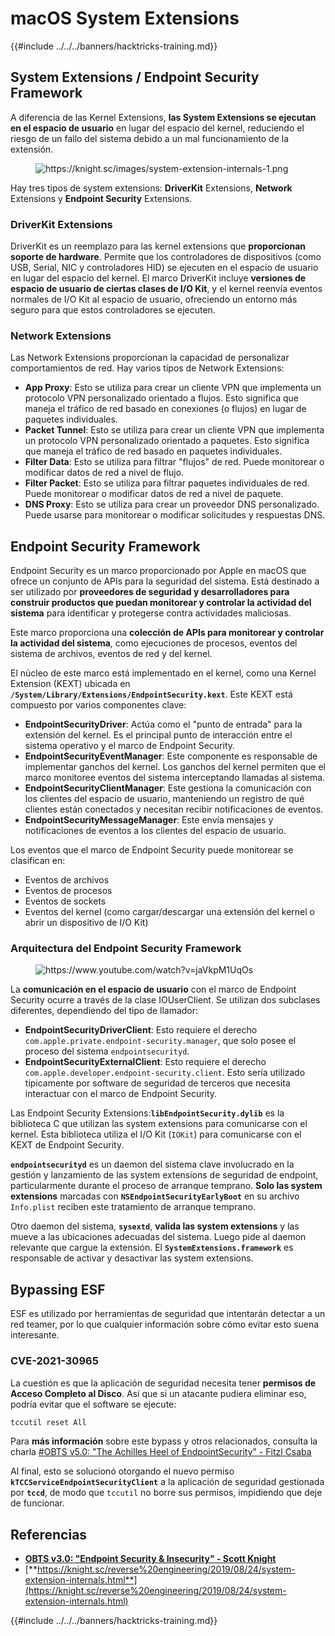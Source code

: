 # macOS System Extensions

{{#include ../../../banners/hacktricks-training.md}}

## System Extensions / Endpoint Security Framework

A diferencia de las Kernel Extensions, **las System Extensions se ejecutan en el espacio de usuario** en lugar del espacio del kernel, reduciendo el riesgo de un fallo del sistema debido a un mal funcionamiento de la extensión.

<figure><img src="../../../images/image (606).png" alt="https://knight.sc/images/system-extension-internals-1.png"><figcaption></figcaption></figure>

Hay tres tipos de system extensions: **DriverKit** Extensions, **Network** Extensions y **Endpoint Security** Extensions.

### **DriverKit Extensions**

DriverKit es un reemplazo para las kernel extensions que **proporcionan soporte de hardware**. Permite que los controladores de dispositivos (como USB, Serial, NIC y controladores HID) se ejecuten en el espacio de usuario en lugar del espacio del kernel. El marco DriverKit incluye **versiones de espacio de usuario de ciertas clases de I/O Kit**, y el kernel reenvía eventos normales de I/O Kit al espacio de usuario, ofreciendo un entorno más seguro para que estos controladores se ejecuten.

### **Network Extensions**

Las Network Extensions proporcionan la capacidad de personalizar comportamientos de red. Hay varios tipos de Network Extensions:

- **App Proxy**: Esto se utiliza para crear un cliente VPN que implementa un protocolo VPN personalizado orientado a flujos. Esto significa que maneja el tráfico de red basado en conexiones (o flujos) en lugar de paquetes individuales.
- **Packet Tunnel**: Esto se utiliza para crear un cliente VPN que implementa un protocolo VPN personalizado orientado a paquetes. Esto significa que maneja el tráfico de red basado en paquetes individuales.
- **Filter Data**: Esto se utiliza para filtrar "flujos" de red. Puede monitorear o modificar datos de red a nivel de flujo.
- **Filter Packet**: Esto se utiliza para filtrar paquetes individuales de red. Puede monitorear o modificar datos de red a nivel de paquete.
- **DNS Proxy**: Esto se utiliza para crear un proveedor DNS personalizado. Puede usarse para monitorear o modificar solicitudes y respuestas DNS.

## Endpoint Security Framework

Endpoint Security es un marco proporcionado por Apple en macOS que ofrece un conjunto de APIs para la seguridad del sistema. Está destinado a ser utilizado por **proveedores de seguridad y desarrolladores para construir productos que puedan monitorear y controlar la actividad del sistema** para identificar y protegerse contra actividades maliciosas.

Este marco proporciona una **colección de APIs para monitorear y controlar la actividad del sistema**, como ejecuciones de procesos, eventos del sistema de archivos, eventos de red y del kernel.

El núcleo de este marco está implementado en el kernel, como una Kernel Extension (KEXT) ubicada en **`/System/Library/Extensions/EndpointSecurity.kext`**. Este KEXT está compuesto por varios componentes clave:

- **EndpointSecurityDriver**: Actúa como el "punto de entrada" para la extensión del kernel. Es el principal punto de interacción entre el sistema operativo y el marco de Endpoint Security.
- **EndpointSecurityEventManager**: Este componente es responsable de implementar ganchos del kernel. Los ganchos del kernel permiten que el marco monitoree eventos del sistema interceptando llamadas al sistema.
- **EndpointSecurityClientManager**: Este gestiona la comunicación con los clientes del espacio de usuario, manteniendo un registro de qué clientes están conectados y necesitan recibir notificaciones de eventos.
- **EndpointSecurityMessageManager**: Este envía mensajes y notificaciones de eventos a los clientes del espacio de usuario.

Los eventos que el marco de Endpoint Security puede monitorear se clasifican en:

- Eventos de archivos
- Eventos de procesos
- Eventos de sockets
- Eventos del kernel (como cargar/descargar una extensión del kernel o abrir un dispositivo de I/O Kit)

### Arquitectura del Endpoint Security Framework

<figure><img src="../../../images/image (1068).png" alt="https://www.youtube.com/watch?v=jaVkpM1UqOs"><figcaption></figcaption></figure>

La **comunicación en el espacio de usuario** con el marco de Endpoint Security ocurre a través de la clase IOUserClient. Se utilizan dos subclases diferentes, dependiendo del tipo de llamador:

- **EndpointSecurityDriverClient**: Esto requiere el derecho `com.apple.private.endpoint-security.manager`, que solo posee el proceso del sistema `endpointsecurityd`.
- **EndpointSecurityExternalClient**: Esto requiere el derecho `com.apple.developer.endpoint-security.client`. Esto sería utilizado típicamente por software de seguridad de terceros que necesita interactuar con el marco de Endpoint Security.

Las Endpoint Security Extensions:**`libEndpointSecurity.dylib`** es la biblioteca C que utilizan las system extensions para comunicarse con el kernel. Esta biblioteca utiliza el I/O Kit (`IOKit`) para comunicarse con el KEXT de Endpoint Security.

**`endpointsecurityd`** es un daemon del sistema clave involucrado en la gestión y lanzamiento de las system extensions de seguridad de endpoint, particularmente durante el proceso de arranque temprano. **Solo las system extensions** marcadas con **`NSEndpointSecurityEarlyBoot`** en su archivo `Info.plist` reciben este tratamiento de arranque temprano.

Otro daemon del sistema, **`sysextd`**, **valida las system extensions** y las mueve a las ubicaciones adecuadas del sistema. Luego pide al daemon relevante que cargue la extensión. El **`SystemExtensions.framework`** es responsable de activar y desactivar las system extensions.

## Bypassing ESF

ESF es utilizado por herramientas de seguridad que intentarán detectar a un red teamer, por lo que cualquier información sobre cómo evitar esto suena interesante.

### CVE-2021-30965

La cuestión es que la aplicación de seguridad necesita tener **permisos de Acceso Completo al Disco**. Así que si un atacante pudiera eliminar eso, podría evitar que el software se ejecute:
```bash
tccutil reset All
```
Para **más información** sobre este bypass y otros relacionados, consulta la charla [#OBTS v5.0: "The Achilles Heel of EndpointSecurity" - Fitzl Csaba](https://www.youtube.com/watch?v=lQO7tvNCoTI)

Al final, esto se solucionó otorgando el nuevo permiso **`kTCCServiceEndpointSecurityClient`** a la aplicación de seguridad gestionada por **`tccd`**, de modo que `tccutil` no borre sus permisos, impidiendo que deje de funcionar.

## Referencias

- [**OBTS v3.0: "Endpoint Security & Insecurity" - Scott Knight**](https://www.youtube.com/watch?v=jaVkpM1UqOs)
- [**https://knight.sc/reverse%20engineering/2019/08/24/system-extension-internals.html**](https://knight.sc/reverse%20engineering/2019/08/24/system-extension-internals.html)

{{#include ../../../banners/hacktricks-training.md}}
